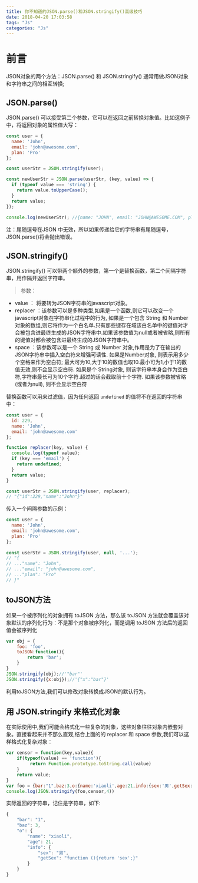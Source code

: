 ```yaml
---
title: 你不知道的JSON.parse()和JSON.stringify()高级技巧
date: 2018-04-20 17:03:58
tags: "Js"
categories: "Js"
---
```

# 前言

JSON对象的两个方法：JSON.parse() 和 JSON.stringify() 通常用做JSON对象和字符串之间的相互转换;

## JSON.parse()

JSON.parse() 可以接受第二个参数，它可以在返回之前转换对象值。比如这例子中，将返回对象的属性值大写：

```javascript
const user = {
  name: 'John',
  email: 'john@awesome.com',
  plan: 'Pro'
};

const userStr = JSON.stringify(user);

const newUserStr = JSON.parse(userStr, (key, value) => {
  if (typeof value === 'string') {
    return value.toUpperCase();
  }
  return value;
});
 
console.log(newUserStr); //{name: "JOHN", email: "JOHN@AWESOME.COM", plan: "PRO"}
```

注：尾随逗号在JSON 中无效，所以如果传递给它的字符串有尾随逗号，JSON.parse()将会抛出错误。
<!-- more -->

## JSON.stringify()

JSON.stringify() 可以带两个额外的参数，第一个是替换函数，第二个间隔字符串，用作隔开返回字符串。

> 参数：
* value ： 将要转为JSON字符串的javascript对象。
* replacer ：该参数可以是多种类型,如果是一个函数,则它可以改变一个javascript对象在字符串化过程中的行为, 如果是一个包含 String 和 Number 对象的数组,则它将作为一个白名单.只有那些键存在域该白名单中的键值对才会被包含进最终生成的JSON字符串中.如果该参数值为null或者被省略,则所有的键值对都会被包含进最终生成的JSON字符串中。
* space ：该参数可以是一个 String 或 Number 对象,作用是为了在输出的JSON字符串中插入空白符来增强可读性. 如果是Number对象, 则表示用多少个空格来作为空白符; 最大可为10,大于10的数值也取10.最小可为1,小于1的数值无效,则不会显示空白符. 如果是个 String对象, 则该字符串本身会作为空白符,字符串最长可为10个字符.超过的话会截取前十个字符. 如果该参数被省略 (或者为null), 则不会显示空白符


替换函数可以用来过滤值，因为任何返回 `undefined` 的值将不在返回的字符串中：

```javascript
const user = {
  id: 229,
  name: 'John',
  email: 'john@awesome.com'
};

function replacer(key, value) {
  console.log(typeof value);
  if (key === 'email') {
    return undefined;
  }
  return value;
}

const userStr = JSON.stringify(user, replacer);
// "{"id":229,"name":"John"}"
```

传入一个间隔参数的示例：

```javascript
const user = {
  name: 'John',
  email: 'john@awesome.com',
  plan: 'Pro'
};
 
const userStr = JSON.stringify(user, null, '...');
// "{
// ..."name": "John",
// ..."email": "john@awesome.com",
// ..."plan": "Pro"
// }"
```

## toJSON方法

如果一个被序列化的对象拥有 toJSON 方法，那么该 toJSON 方法就会覆盖该对象默认的序列化行为：不是那个对象被序列化，而是调用 toJSON 方法后的返回值会被序列化

```javascript
var obj = {
    foo: 'foo',
    toJSON:function(){
        return 'bar';
    }
}
JSON.stringify(obj);//'"bar"'
JSON.stringify({x:obj});//'{"x":"bar"}'
```

利用toJSON方法,我们可以修改对象转换成JSON的默认行为。

## 用 JSON.stringify 来格式化对象

在实际使用中,我们可能会格式化一些复杂的对象，这些对象往往对象内嵌套对象。直接看起来并不那么直观,结合上面的的 replacer 和 space 参数,我们可以这样格式化复杂对象：

```javascript
var censor = function(key,value){
    if(typeof(value) == 'function'){
         return Function.prototype.toString.call(value)
    }
    return value;
}
var foo = {bar:"1",baz:3,o:{name:'xiaoli',age:21,info:{sex:'男',getSex:function(){return 'sex';}}}};
console.log(JSON.stringify(foo,censor,4))
```

实际返回的字符串，记住是字符串，如下:

```javascript
{
    "bar": "1",
    "baz": 3,
    "o": {
        "name": "xiaoli",
        "age": 21,
        "info": {
            "sex": "男",
            "getSex": "function (){return 'sex';}"
        }
    }
}
```